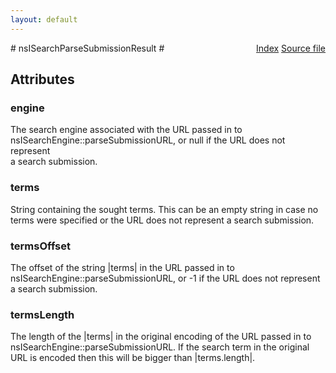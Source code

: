 ```yaml
---
layout: default
---
```

<div class='links' style='float:right'><a href="../index.html">Index</a>
<a href="http://dxr.mozilla.org/mozilla-central/source/netwerk/base/public/nsIBrowserSearchService.idl">Source file</a>
</div>
# nsISearchParseSubmissionResult #

## Attributes ##

### engine ###
  
The search engine associated with the URL passed in to  
nsISearchEngine::parseSubmissionURL, or null if the URL does not represent  
a search submission.  
  

### terms ###
  
String containing the sought terms.  This can be an empty string in case no  
terms were specified or the URL does not represent a search submission.  
  

### termsOffset ###
  
The offset of the string |terms| in the URL passed in to  
nsISearchEngine::parseSubmissionURL, or -1 if the URL does not represent  
a search submission.  
  

### termsLength ###
  
The length of the |terms| in the original encoding of the URL passed in to  
nsISearchEngine::parseSubmissionURL. If the search term in the original  
URL is encoded then this will be bigger than |terms.length|.  
  
